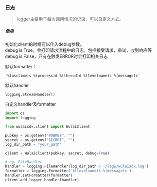 ### 日志

> logger主要用于每次调用情况的记录，可以自定义方式。

##### 使用
初始化client的时候可以传入debug参数。  
debug is True，会打印请求流程中的日志，包括接受请求，重试，收到响应等  
debug is False，只有在触发ERROR时会打印相关日志


默认formatter：
```
'%(asctime)s %(process)d %(thread)d %(levelname)s %(message)s'
```
默认handler
```
logging.StreamHandler()
```

自定义handler及formatter
```python
import os
import logging

from wulaisdk.client import WulaiClient

pubkey = os.getenv("PUBKEY", "")
secret = os.getenv("SECRET", "")
log_dir_path = "your_path"

client = WulaiClient(pubkey, secret, debug=True)

# eg: FileHandler
handler = logging.FileHandler(log_dir_path + '/logs/wulaisdk.log')
formatter = logging.Formatter('%(levelname)s %(message)s')
handler.setFormatter(formatter)
client.add_logger_handler(handler)
```